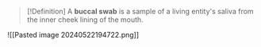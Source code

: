 >[!Definition]
>A **buccal swab** is a sample of a living entity's saliva from the inner cheek lining of the mouth. 

![[Pasted image 20240522194722.png]]
